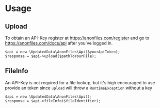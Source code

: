 # Usage

## Upload

To obtain an API-Key register at https://anonfiles.com/register and go to https://anonfiles.com/docs/api after you've logged in.

```
$api = new \UpdatedData\AnonFiles\Api($yourApiToken);
$response = $api->upload($pathToYourFile);
```

## FileInfo

An API-Key is not required for a file lookup, but it's high encouraged to use provide an token since ``upload``
 will throw a ``RuntimeException`` without a key
```
$api = new \UpdatedData\AnonFiles\Api();
$response = $api->fileInfo($fileIdentifier);
```

